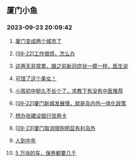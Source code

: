 ## 厦门小鱼 
### 2023-09-23 20:09:42

1. [厦门变成两个城市了](http://bbs.xmfish.com/read-htm-tid-18077350.html)

2. [[09-22]工作很烦，怎么办](http://bbs.xmfish.com/read-htm-tid-18077370.html)

3. [这两天非常累，跟之前新冠症状一模一样，医生说](http://bbs.xmfish.com/read-htm-tid-18077376.html)

4. [可惜了这个美女！](http://bbs.xmfish.com/read-htm-tid-18077539.html)

5. [小孩初中挺久不长个了，求教下有没有中医推荐](http://bbs.xmfish.com/read-htm-tid-18077405.html)

6. [[09-22]厦门新城发展慢，就是岛内外一体化政策](http://bbs.xmfish.com/read-htm-tid-18077363.html)

7. [想办张建设银行信用卡](http://bbs.xmfish.com/read-htm-tid-18077361.html)

8. [[09-23]厦门取消限购明显有利岛外](http://bbs.xmfish.com/read-htm-tid-18077630.html)

9. [人到中年](http://bbs.xmfish.com/read-htm-tid-18077341.html)

10. [5 万块的车，保养都要几千](http://bbs.xmfish.com/read-htm-tid-18077619.html)


